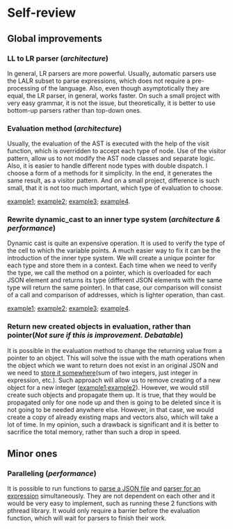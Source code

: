 # Self-review

## Global improvements 

### LL to LR parser (_architecture_)

In general, LR parsers are more powerful. Usually, automatic parsers use the LALR subset to parse expressions, which does not require a pre-processing of the language. Also, even though asymptotically they are equal, the LR parser, in general, works faster. On such a small project with very easy grammar, it is not the issue, but theoretically, it is better to use bottom-up parsers rather than top-down ones.

### Evaluation method (_architecture_)

Usually, the evaluation of the AST is executed with the help of the visit function, which is overridden to accept each type of node. Use of the visitor pattern, allow us to not modify the AST node classes and separate logic. Also, it is easier to handle different node types with double dispatch. I choose a form of a methods for it simplicity. In the end, it generates the same result, as a visitor pattern. And on a small project, difference is such small, that it is not too much important, which type of evaluation to choose.

[example1](https://github.com/Emaisty/JSON_parser/blob/51d5e3c1747f0bef18a474690ce40d3708af40ee/JSON_parser/Expr/AST_Expr.h#L39);
[example2](https://github.com/Emaisty/JSON_parser/blob/51d5e3c1747f0bef18a474690ce40d3708af40ee/JSON_parser/Expr/AST_Expr.h#L53);
[example3](https://github.com/Emaisty/JSON_parser/blob/51d5e3c1747f0bef18a474690ce40d3708af40ee/JSON_parser/Expr/AST_Expr.h#L67);
[example4](https://github.com/Emaisty/JSON_parser/blob/51d5e3c1747f0bef18a474690ce40d3708af40ee/JSON_parser/Expr/AST_Expr.h#L82).


### Rewrite dynamic_cast to an inner type system (_architecture & performance_)

Dynamic cast is quite an expensive operation. It is used to verify the type of the cell to which the variable points. A much easier way to fix it can be the introduction of the inner type system. We will create a unique pointer for each type and store them in a context. Each time when we need to verify the type, we call the method on a pointer, which is overloaded for each JSON element and returns its type (different JSON elements with the same type will return the same pointer). In that case, our comparison will consist of a call and comparison of addresses, which is lighter operation, than cast.

[example1](https://github.com/Emaisty/JSON_parser/blob/51d5e3c1747f0bef18a474690ce40d3708af40ee/JSON_parser/Expr/AST_Expr.cpp#L15);
[example2](https://github.com/Emaisty/JSON_parser/blob/51d5e3c1747f0bef18a474690ce40d3708af40ee/JSON_parser/Expr/AST_Expr.cpp#L63);
[example3](https://github.com/Emaisty/JSON_parser/blob/51d5e3c1747f0bef18a474690ce40d3708af40ee/JSON_parser/Expr/AST_Expr.cpp#L106);
[example4](https://github.com/Emaisty/JSON_parser/blob/51d5e3c1747f0bef18a474690ce40d3708af40ee/JSON_parser/JSON/JSON.h#L191).


### Return new created objects in evaluation, rather than pointer(_Not sure if this is improvement. Debatable_)

It is possible in the evaluation method to change the returning value from a pointer to an object. This will solve the issue with the math operations when the object which we want to return does not exist in an original JSON and we need to [store it somewhere](https://github.com/Emaisty/JSON_parser/blob/51d5e3c1747f0bef18a474690ce40d3708af40ee/JSON_parser/JSON/JSON.h#L124)(sum of two integers, just integer in expression, etc.). Such approach will allow us to remove creating of a new object for a new integer ([example1](https://github.com/Emaisty/JSON_parser/blob/51d5e3c1747f0bef18a474690ce40d3708af40ee/JSON_parser/Expr/AST_Expr.cpp#L28);[example2](https://github.com/Emaisty/JSON_parser/blob/51d5e3c1747f0bef18a474690ce40d3708af40ee/JSON_parser/Expr/AST_Expr.cpp#L111)). However, we would still create such objects and propagate them up. It is true, that they would be propagated only for one node up and then is going to be deleted since it is not going to be needed anywhere else. However, in that case, we would create a copy of already existing maps and vectors also, which will take a lot of time. In my opinion, such a drawback is significant and it is better to sacrifice the total memory, rather than such a drop in speed.  

## Minor ones

### Paralleling (_performance_)

It is possible to run functions to [parse a JSON file](https://github.com/Emaisty/JSON_parser/blob/51d5e3c1747f0bef18a474690ce40d3708af40ee/JSON_parser/JSON/parser.cpp#L3) and [parser for an expression](https://github.com/Emaisty/JSON_parser/blob/51d5e3c1747f0bef18a474690ce40d3708af40ee/JSON_parser/Expr/AST_Expr.cpp#L132) simultaneously. They are not dependent on each other and it would be very easy to implement, such as running these 2 functions with pthread library. It would only require a barrier before the evaluation function, which will wait for parsers to finish their work.

